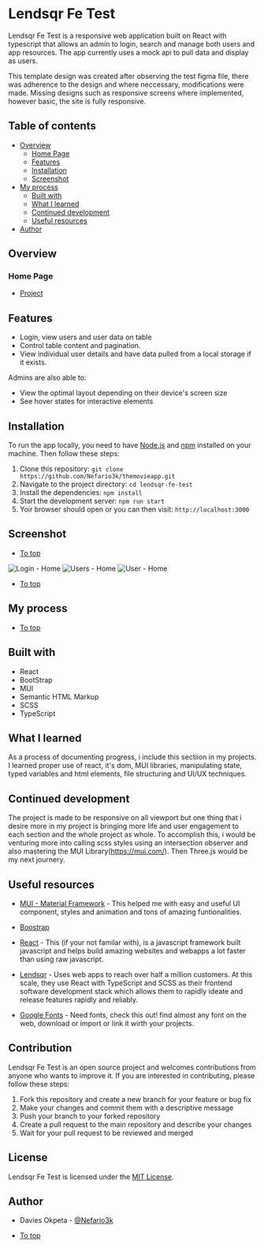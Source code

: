 # Lendsqr Fe Test

Lendsqr Fe Test is a responsive web application built on React with typescript that allows an admin to login, search and manage both users and app resources. The app currently uses a mock api to pull data and display as users.

This template design was created after observing the test figma file, there was adherence to the design and where neccessary, modifications were made. Missing designs such as responsive screens where implemented, however basic, the site is fully responsive.

## Table of contents

-   [Overview](#overview)
    -   [Home Page](#home-page)
    -   [Features](#features)
    -   [Installation](#installation)
    -   [Screenshot](#screenshot)
-   [My process](#my-process)
    -   [Built with](#built-with)
    -   [What I learned](#what-i-learned)
    -   [Continued development](#continued-development)
    -   [Useful resources](#useful-resources)
-   [Author](#author)

## Overview

### Home Page

-   [Project](https://nefario3k.github.io/themovieapp/)

## Features

-   Login, view users and user data on table
-   Control table content and pagination.
-   View individual user details and have data pulled from a local storage if it exists.

Admins are also able to:

-   View the optimal layout depending on their device's screen size
-   See hover states for interactive elements

## Installation

To run the app locally, you need to have [Node.js](https://nodejs.org/en/) and [npm](https://www.npmjs.com/) installed on your machine. Then follow these steps:

1. Clone this repository: `git clone https://github.com/Nefario3k/themovieapp.git`
2. Navigate to the project directory: `cd lendsqr-fe-test`
3. Install the dependencies: `npm install`
4. Start the development server: `npm run start`
5. Yoir browser should open or you can then visit: `http://localhost:3000`

## Screenshot

-   [To top](#overview)

![Login - Home](.src/assets/images/3.png)
![Users - Home](.src/assets/images/2.png)
![User - Home](.src/assets/images/1.png)

-   [To top](#overview)

## My process

-   [To top](#overview)
    <br />

## Built with

-   React
-   BootStrap
-   MUI
-   Semantic HTML Markup
-   SCSS
-   TypeScript

## What I learned

As a process of documenting progress, i include this sectiion in my projects. I learned proper use of react, it's dom, MUI libraries, manipulating state, typed variables and html elements, file structuring and UI/UX techniques.

## Continued development

The project is made to be responsive on all viewport but one thing that i desire more in my project is bringing more life and user engagement to each section and the whole project as whole. To accomplish this, i would be venturing more into calling scss styles using an intersection observer and also mastering the MUI Library(https://mui.com/). Then Three.js would be my next journery.

## Useful resources

-   [MUI - Material Framework](https://mui.com/) - This helped me with easy and useful UI component, styles and animation and tons of amazing funtionalities.

-   [Boostrap](https://getbootstrap.com)

-   [React](https://react.dev/) - This (if your not familar with), is a javascript framework built javascript and helps build amazing websites and webapps a lot faster than using raw javascript.

-   [Lendsqr](https://lendsqr.com/) - Uses web apps to reach over half a million customers. At this scale, they use React with TypeScript and SCSS as their frontend software development stack which allows them to rapidly ideate and release features rapidly and reliably.

-   [Google Fonts](https://fonts.google.com) - Need fonts, check this out! find almost any font on the web, download or import or link it wirth your projects.

## Contribution

Lendsqr Fe Test is an open source project and welcomes contributions from anyone who wants to improve it. If you are interested in contributing, please follow these steps:

1. Fork this repository and create a new branch for your feature or bug fix
2. Make your changes and commit them with a descriptive message
3. Push your branch to your forked repository
4. Create a pull request to the main repository and describe your changes
5. Wait for your pull request to be reviewed and merged

## License

Lendsqr Fe Test is licensed under the [MIT License](https://github.com/Nefario3k/lendsqr-fe-test/LICENSE).

## Author

-   Davies Okpeta - [@Nefario3k](https://nefario3k.github.io/Nefario3k/)

-   [To top](#overview)<br />
